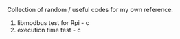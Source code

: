 Collection of random / useful codes for my own reference.

1. libmodbus test for Rpi   - c 
2. execution time test      - c 
